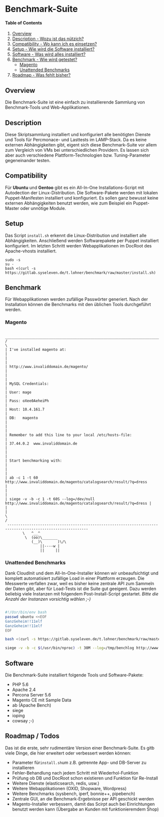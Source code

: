 # Benchmark-Suite

#### Table of Contents
1. [Overview](#overview)
2. [Description - Wozu ist das nützich?](#description)
3. [Compatibility - Wo kann ich es einsetzen?](#compatibility)
4. [Setup - Wie wird die Software installiert?](#setup)
5. [Software - Was wird alles installiert?](#software)
6. [Benchmark - Wie wird getestet?](#benchmark)
    * [Magento](#magento)
    * [Unattended Benchmarks](#unattended-benchmarks)
7. [Roadmap - Was fehlt bisher?](#roadmap-todos)

## Overview
Die Benchmark-Suite ist eine einfach zu installierende Sammlung von Benchmark-Tools und Web-Applikationen.

## Description
Diese Skriptsammlung installiert und konfiguriert alle benötigten Dienste und Tools für Percmonace- und Lasttests im LAMP-Stack. Da es keine externen Abhängigkeiten gibt, eigent sich diese Benchmark-Suite vor allem zum Vergleich von VMs bei unterschiedlichen Providern. Es lassen sich aber auch verschiedene Plattform-Technologien bzw. Tuning-Parameter gegeneinander testen. 

## Compatibility
Für **Ubuntu** und **Gentoo** gibt es ein All-In-One Installations-Script mit Autodection der Linux-Distribution. Die Software-Pakete werden mit lokalen Puppet-Manifesten installiert und konfiguriert. Es sollen ganz bewusst keine externen Abhängigkeiten benutzt werden, wie zum Beispiel ein Puppet-Master oder unnötige Module.

## Setup
Das Script `install.sh` erkennt die Linux-Distribution und installiert alle Abhängigkeiten. Anschließend werden Softwarepakete per Puppet installiert konfiguriert. Im letzten Schritt werden Webapplikationen im DocRoot des Apache-vhosts installiert.

    sudo -s
    su -
    bash <(curl -s https://gitlab.syseleven.de/t.lohner/benchmark/raw/master/install.sh)



## Benchmark
Für Webapplikationen werden zufällige Passwörter generiert. Nach der Installation können die Benchmarks mit den üblichen Tools durchgeführt werden.

### Magento

	 ___________________________________________________________________________________________________________ 
	/                                                                                                           \
	| I've installed magento at:                                                                                |
	|                                                                                                           |
	| http://www.invaliddomain.de/magento/                                                                      |
	|                                                                                                           |
	| MySQL Credentials:                                                                                        |
	| User: mage                                                                                                |
	| Pass: oXee0AeheiPh                                                                                        |
	| Host: 10.4.161.7                                                                                          |
	| DB:   magento                                                                                             |
	|                                                                                                           |
	| Remember to add this line to your local /etc/hosts-file:                                                  |
	| 37.44.0.2  www.invaliddomain.de                                                                           |
	|                                                                                                           |
	| Start benchmarking with:                                                                                  |
	|                                                                                                           |
	| ab -c 1 -t 60 http://www.invaliddomain.de/magento/catalogsearch/result/?q=dress                           |
	|                                                                                                           |
	| siege -v -b -c 1 -t 60S --log=/dev/null http://www.invaliddomain.de/magento/catalogsearch/result/?q=dress |
	|                                                                                                           |
	\                                                                                                           /
	 ----------------------------------------------------------------------------------------------------------- 
	        \   ^__^
	         \  (oo)\_______
	            (__)\       )\/\
	                ||----w |
	                ||     ||


### Unattended Benchmarks
Dank CloudInit und dem All-In-One-Installer können wir unbeaufsichtigt und komplett automatisiert zufällige Load in einer Plattform erzeugen. Die Messwerte verfallen zwar, weil es bisher keine zentrale API zum Sammeln der Daten gibt, aber für Load-Tests ist die Suite gut geeigent. Dazu werden beliebig viele Instanzen mit folgendem Post-Install-Script gestartet.
*Bitte die Anzahl der Instanzen vorsichtig wählen ;-)*
```bash

#!/Usr/bin/env bash
passwd ubuntu <<EOF
GanzGeheim!!11elf
GanzGeheim!!11elf
EOF

bash <(curl -s https://gitlab.syseleven.de/t.lohner/benchmark/raw/master/install.sh) >>/tmp/benchlog 2>&1

siege -v -b -c $(/usr/bin/nproc) -t 30M --log=/tmp/benchlog http://www.invaliddomain.de/magento/catalogsearch/result/?q=dress >>/tmp/benchlog 2>&1

```

## Software
Die Benchmark-Suite installiert folgende Tools und Software-Pakete:

* PHP 5.6
* Apache 2.4
* Percona Server 5.6
* Magento CE mit Sample Data
* ab (Apache Bench)
* siege
* ioping
* cowsay ;-)

## Roadmap / Todos
Das ist die erste, sehr rudimentäre Version einer Benchmark-Suite. Es gitb viele Dinge, die hier erweitert oder verbessert werden können:
* Parameter für`install.sh`um z.B. getrennte App- und DB-Server zu installieren
* Fehler-Behandlung nach jedem Schritt mit Wiederhol-Funktion
* Prüfung ob DB und DocRoot schon existieren und Funktion für Re-Install
* Weitere Dienste (elasticsearch, redis, usw.)
* Weitere Webapplikationen (OXID, Shopware, Wordpress)
* Weitere Benchmarks (sysbench, iperf, bonnie++, pipebench)
* Zentrale GUI, an die Benchmark-Ergebnisse per API geschickt werden
* Magento-Installer verbessern, damit das Scirpt auch bei Einrichtungen benutzt werden kann (Übergabe an Kunden mit funktionieremdem Shop)
